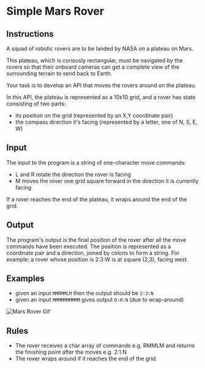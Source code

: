 # Simple Mars Rover

## Instructions 
A squad of robotic rovers are to be landed by NASA on a plateau on Mars.

This plateau, which is curiously rectangular, must be navigated by the rovers so that their onboard cameras can get a complete view of the surrounding terrain to send back to Earth.

Your task is to develop an API that moves the rovers around on the plateau.

In this API, the plateau is represented as a 10x10 grid, and a rover has state consisting of two parts:

- its position on the grid (represented by an X,Y coordinate pair)
- the compass direction it's facing (represented by a letter, one of N, S, E, W)

## Input

The input to the program is a string of one-character move commands:

- L and R rotate the direction the rover is facing
- M moves the rover one grid square forward in the direction it is currently facing
  
If a rover reaches the end of the plateau, it wraps around the end of the grid.

## Output
The program's output is the final position of the rover after all the move commands have been executed. The position is represented as a coordinate pair and a direction, joined by colons to form a string. For example: a rover whose position is 2:3:W is at square (2,3), facing west.

## Examples
- given an input `MMRMMLM` then the output should be `2:3:N`
- given an input `MMMMMMMMMM` gives output `0:0:N` (due to wrap-around)

![Mars Rover Gif](https://images.ctfassets.net/ofnietn7wwjz/63Umt81NFk4Mv33gfJOFBV/7e9328d48eba4bd5a1ae60e4c702da57/MarsRoverAnimation.gif)

## Rules
- The rover receives a char array of commands e.g. RMMLM and returns the finishing point after the moves e.g. 2:1:N
- The rover wraps around if it reaches the end of the grid.